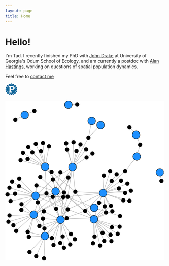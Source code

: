 ```yaml
---
layout: page
title: Home
---
```


<div class="pure-u-1-2 copy landing" markdown="1">

# Hello!

I'm Tad. I recently finished my PhD with [John Drake](https://daphnia.ecology.uga.edu/drakelab/) at University of Georgia's Odum School of Ecology, and am currently a postdoc with [Alan Hastings](http://two.ucdavis.edu/~me/), working on questions of spatial population dynamics.

Feel free to [contact me](mailto:tdallas@uga.edu)


<div class="btn-group">

<a class="btn" href="resources/DallasCV.pdf"><i style="color:DimGray" class="fa fa-file-text-o fa-2x"></i></a>

<a class="btn" href="https://github.com/taddallas" ><i style="color:DimGray" class="fa fa-github fa-2x"></i></a>

<a class="btn" href="https://scholar.google.com/citations?user=baoGwQ0AAAAJ&hl=en" ><i style="color:DimGray" class="ai ai-google-scholar ai-2x"></i></a>

<a class="btn" href="http://orcid.org/0000-0003-3328-9958" ><i style="color:DimGray" class="ai ai-orcid ai-2x"></i></a>

<a class="btn" href="https://publons.com/author/904038/tad-dallas#profile" ><img src="resources/publons.png"></a>

<a class="btn" href="http://stackoverflow.com/users/4190082/tad-dallas"><i style="color:DimGray" class="fa fa-stack-overflow fa-2x"></i></a>
</div>
</div>


<div class="pure-u-1-2 copy" markdown="1">
<img src ="resources/lakeErie.png" width="500">
</div>


<br/>
<br/>
